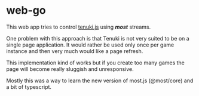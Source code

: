 # web-go

This web app tries to control [tenuki.js](https://github.com/aprescott/tenuki)
using **_most_** streams.

One problem with this approach is that Tenuki is not very suited to be on a
single page application. It would rather be used only once per game instance and
then very much would like a page refresh.

This implementation kind of works but if you create too many games the page will
become really sluggish and unresponsive.

Mostly this was a way to learn the new version of most.js (@most/core) and a bit
of typescript.

